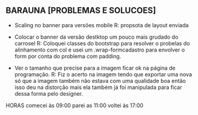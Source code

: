 




BARAUNA [PROBLEMAS E SOLUCOES]
-----
- Scaling no banner para versões mobile
R: propsota de layout enviada

- Colocar o banner da versão destktop um pouco mais grudado do carrosel
R: Coloquei classes do bootstrap para resolver o probelas do alinhamento com col e usei um .wrap-formcadastro para envolver o form por conta do problema com padding.

- Ver o tamanho que precise para a imagem ficar ok na página de programação.
R: Fiz o acerto na imagem tendo que exportar uma nova só que a imagem também não estava com uma
qualidade boa então isso deu na distorção mais ela também já foi manipulada para ficar dessa forma pelo designer.



HORAS
comecei às 09:00 parei as 11:00
voltei às 17:00

